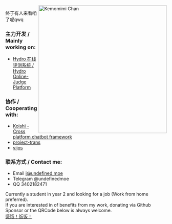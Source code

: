 <img align="right" src="kmmm.png" width="400px" alt="Kemomimi Chan" title="Kemomimi Chan" />

终于有人来看咱了呢qwq

### 主力开发 / Mainly working on:
- [Hydro 在线评测系统 / Hydro Online-Judge Platform](https://github.com/hydro-dev/Hydro)

### 协作 / Cooperating with:
- [Koishi - Cross platform chatbot framework](https://github.com/koishijs/koishi)
- [project-trans](https://github.com/project-trans)
- [vijos](https://github.com/vijos)

### 联系方式 / Contact me:
- Email i@undefined.moe
- Telegram @undefinedmoe
- QQ 3402182471

Currently a student in year 2 and looking for a job (Work from home preferred).  
If you are interested in of benefits from my work, donating via Github Sponsor or the QRCode below is always welcome.  
[饿饿！饭饭！](https://pay.undefined.moe/)  

